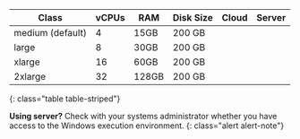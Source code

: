 Class             | vCPUs | RAM    | Disk Size| Cloud | Server
------------------|-------|--------|----------|-------|---------
medium (default)  | 4     | 15GB   | 200 GB   | <i class="fa fa-check" aria-hidden="true"></i> | <i class="fa fa-check" aria-hidden="true"></i>
large             | 8     | 30GB   | 200 GB   | <i class="fa fa-check" aria-hidden="true"></i> | <i class="fa fa-check" aria-hidden="true"></i>
xlarge            | 16    | 60GB   | 200 GB   | <i class="fa fa-check" aria-hidden="true"></i> | <i class="fa fa-check" aria-hidden="true"></i>
2xlarge           | 32    | 128GB  | 200 GB   | <i class="fa fa-check" aria-hidden="true"></i> | <i class="fa fa-check" aria-hidden="true"></i>
{: class="table table-striped"}

**Using server?** Check with your systems administrator whether you have access to the Windows execution environment.
{: class="alert alert-note"}

